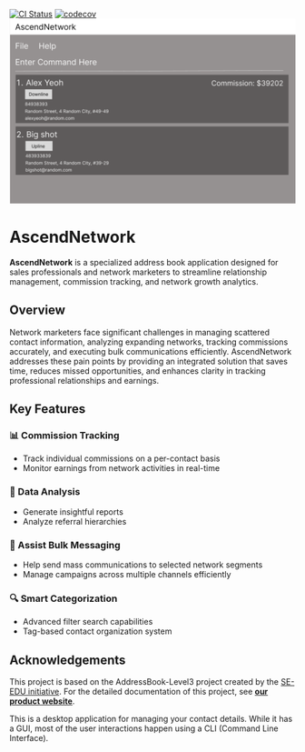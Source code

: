 [![CI Status](https://github.com/AY2425S2-CS2103T-T14-4/tp/workflows/Java%20CI/badge.svg)](https://github.com/AY2425S2-CS2103T-T14-4/tp/actions)
[![codecov](https://codecov.io/gh/AY2425S2-CS2103T-T14-4/tp/graph/badge.svg?token=0DH4K05QEL)](https://codecov.io/gh/AY2425S2-CS2103T-T14-4/tp)
![Ui](docs/images/Ui.png)

# AscendNetwork

**AscendNetwork** is a specialized address book application designed for sales professionals and network marketers to streamline relationship management, commission tracking, and network growth analytics.

## Overview

Network marketers face significant challenges in managing scattered contact information, analyzing expanding networks, tracking commissions accurately, and executing bulk communications efficiently. AscendNetwork addresses these pain points by providing an integrated solution that saves time, reduces missed opportunities, and enhances clarity in tracking professional relationships and earnings.

## Key Features

### 📊 Commission Tracking
- Track individual commissions on a per-contact basis
- Monitor earnings from network activities in real-time

### 🌱 Data Analysis
- Generate insightful reports
- Analyze referral hierarchies

### 📨 Assist Bulk Messaging
- Help send mass communications to selected network segments
- Manage campaigns across multiple channels efficiently

### 🔍 Smart Categorization
- Advanced filter search capabilities
- Tag-based contact organization system

## Acknowledgements

This project is based on the AddressBook-Level3 project created by the [SE-EDU initiative](https://se-education.org). For the detailed documentation of this project, see **[our product website](https://ay2425s2-cs2103t-t14-4.github.io/tp/)**.

This is a desktop application for managing your contact details. While it has a GUI, most of the user interactions happen using a CLI (Command Line Interface).


